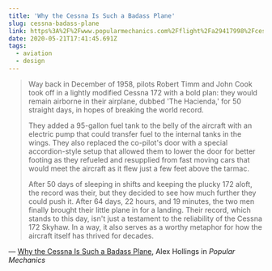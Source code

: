 ```yaml
---
title: 'Why the Cessna Is Such a Badass Plane'
slug: cessna-badass-plane
link: https%3A%2F%2Fwww.popularmechanics.com%2Fflight%2Fa29417998%2Fcessna-badass-plane%2F
date: 2020-05-21T17:41:45.691Z
tags:
  - aviation
  - design
---
```


> Way back in December of 1958, pilots Robert Timm and John Cook took off in a lightly modified Cessna 172 with a bold plan: they would remain airborne in their airplane, dubbed 'The Hacienda,' for 50 straight days, in hopes of breaking the world record.
> 
> They added a 95-gallon fuel tank to the belly of the aircraft with an electric pump that could transfer fuel to the internal tanks in the wings. They also replaced the co-pilot's door with a special accordion-style setup that allowed them to lower the door for better footing as they refueled and resupplied from fast moving cars that would meet the aircraft as it flew just a few feet above the tarmac.
> 
> After 50 days of sleeping in shifts and keeping the plucky 172 aloft, the record was their, but they decided to see how much further they could push it. After 64 days, 22 hours, and 19 minutes, the two men finally brought their little plane in for a landing. Their record, which stands to this day, isn't just a testament to the reliability of the Cessna 172 Skyhaw. In a way, it also serves as a worthy metaphor for how the aircraft itself has thrived for decades.

&mdash; [Why the Cessna Is Such a Badass Plane](https://www.popularmechanics.com/flight/a29417998/cessna-badass-plane/), Alex Hollings in _Popular Mechanics_